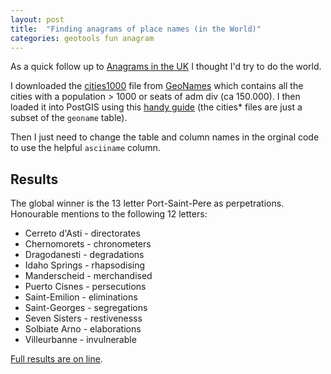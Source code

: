 ```yaml
---
layout: post
title:  "Finding anagrams of place names (in the World)"
categories: geotools fun anagram
---
```


As a quick follow up to [Anagrams in the
UK](https://blog.ianturton.com/geotools,/fun,/anagram/2017/12/20/anagrams.html)
I thought I'd try to do the world. 

I downloaded the
[cities1000](http://download.geonames.org/export/dump/cities1000.zip)
file from [GeoNames](http://geonames.org) which contains
all the cities with a population > 1000 or seats of adm div
(ca 150.000). I then loaded it into PostGIS using this [handy
guide](https://github.com/colemanm/gazetteer/blob/master/docs/geonames_postgis_import.md)
(the cities\* files are just a subset of the `geoname` table).

Then I just need to change the table and column names in the orginal code to use
the helpful `asciiname` column.

Results
-------

The global winner is the 13 letter Port-Saint-Pere as perpetrations. Honourable mentions to the following 12 letters:

+ Cerreto d'Asti - directorates
+ Chernomorets - chronometers
+ Dragodanesti - degradations
+ Idaho Springs - rhapsodising
+ Manderscheid - merchandised
+ Puerto Cisnes - persecutions
+ Saint-Emilion - eliminations
+ Saint-Georges - segregations
+ Seven Sisters - restivenesss
+ Solbiate Arno - elaborations
+ Villeurbanne - invulnerable

[Full results are on line](https://gitlab.com/snippets/1689735).
